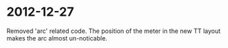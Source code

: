 # 2012-12-27
Removed 'arc' related code.  The position of the meter in the new TT layout makes the arc almost un-noticable.